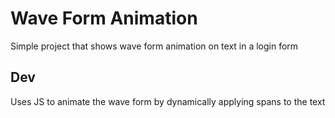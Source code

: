 # Wave Form Animation

Simple project that shows wave form animation on text in a login form

## Dev

Uses JS to animate the wave form by dynamically applying spans to the text